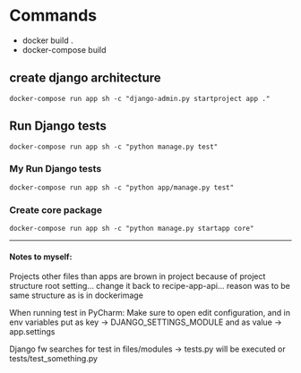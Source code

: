 # Commands
* docker build .
* docker-compose build


## create django architecture
    docker-compose run app sh -c "django-admin.py startproject app ." 

## Run Django tests
    docker-compose run app sh -c "python manage.py test"
### My Run Django tests
    docker-compose run app sh -c "python app/manage.py test"

### Create core package
``` docker-compose run app sh -c "python manage.py startapp core" ```


------
#### Notes to myself:
Projects other files than apps are brown in project because of project structure root setting... change it back to recipe-app-api...
reason was to be same structure as is in dockerimage

When running test in PyCharm: Make sure to open edit configuration, and in env variables
put as key -> DJANGO_SETTINGS_MODULE and as value -> app.settings

Django fw searches for test in files/modules -> tests.py will be executed or tests/test_something.py